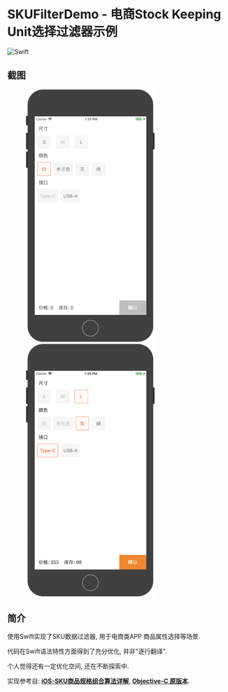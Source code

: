 # SKUFilterDemo - 电商Stock Keeping Unit选择过滤器示例

![Swift](https://img.shields.io/badge/Swift-4.2-orange.svg)

## 截图

<figure class="half">
<img src="Resources/demo1.png" width="300">
<img src="Resources/demo2.png" width="300">
</figure>

## 简介

使用Swift实现了SKU数据过滤器, 用于电商类APP 商品属性选择等场景.

代码在Swift语法特性方面得到了充分优化, 并非"逐行翻译".

个人觉得还有一定优化空间, 还在不断探索中.

实现参考自: __[iOS-SKU商品规格组合算法详解](https://www.jianshu.com/p/295737e2ac77)__, __[Objective-C 原版本](https://github.com/SunriseOYR/SKUDataFilter)__.
